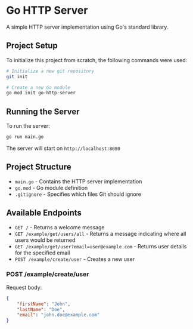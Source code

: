 # Go HTTP Server

A simple HTTP server implementation using Go's standard library.

## Project Setup

To initialize this project from scratch, the following commands were used:

```bash
# Initialize a new git repository
git init

# Create a new Go module
go mod init go-http-server
```

## Running the Server

To run the server:

```bash
go run main.go
```

The server will start on `http://localhost:8080`

## Project Structure

- `main.go` - Contains the HTTP server implementation
- `go.mod` - Go module definition
- `.gitignore` - Specifies which files Git should ignore

## Available Endpoints

- `GET /` - Returns a welcome message
- `GET /example/get/users/all` - Returns a message indicating where all users would be returned
- `GET /example/get/user?email=user@example.com` - Returns user details for the specified email
- `POST /example/create/user` - Creates a new user

### POST /example/create/user
Request body:
```json
{
    "firstName": "John",
    "lastName": "Doe",
    "email": "john.doe@example.com"
}
```
